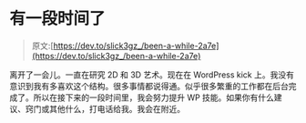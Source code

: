 # 有一段时间了

> 原文:[https://dev.to/slick3gz_/been-a-while-2a7e](https://dev.to/slick3gz_/been-a-while-2a7e)

离开了一会儿。一直在研究 2D 和 3D 艺术。现在在 WordPress kick 上。我没有意识到我有多喜欢这个结构。很多事情都说得通。似乎很多繁重的工作都在后台完成了。所以在接下来的一段时间里，我会努力提升 WP 技能。如果你有什么建议、窍门或其他什么，打电话给我。我会在附近。